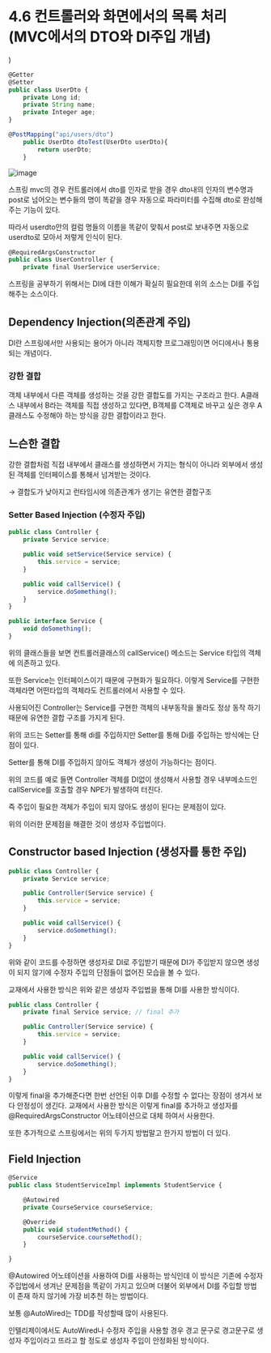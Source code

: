 
# 4.6 컨트롤러와 화면에서의 목록 처리(MVC에서의 DTO와 DI주입 개념)

)

```jsx
@Getter
@Setter
public class UserDto {
    private Long id;
    private String name;
    private Integer age;
}
```

```jsx
@PostMapping("api/users/dto")
    public UserDto dtoTest(UserDto userDto){
        return userDto;
    }
```

![image](https://user-images.githubusercontent.com/76509935/116963199-1da77700-ace3-11eb-9dee-1e6cf88c9888.png)

스프링 mvc의 경우 컨트롤러에서 dto를 인자로 받을 경우 dto내의 인자의 변수명과 post로 넘어오는 변수들의 명이 똑같을 경우 자동으로 파라미터를 수집해 dto로 완성해주는 기능이 있다.

따라서 userdto안의 컬럼 명들의 이름을 똑같이 맞춰서 post로 보내주면 자동으로 userdto로 모아서 저렇게 인식이 된다.

```jsx
@RequiredArgsConstructor
public class UserController {
    private final UserService userService;
```

스프링을 공부하기 위해서는 DI에 대한 이해가 확실히 필요한데 위의 소스는 DI를 주입해주는 소스이다. 

## Dependency Injection(의존관계 주입)

DI란 스프링에서만 사용되는 용어가 아니라 객체지향 프로그래밍이면 어디에서나 통용되는 개념이다.

### 강한 결합

객체 내부에서 다른 객체를 생성하는 것을 강한 결합도를 가지는 구조라고 한다. A클래스 내부에서 B라는 객체를 직접 생성하고 있다면, B객체를 C객체로 바꾸고 싶은 경우 A클래스도 수정해야 하는 방식을 강한 결합이라고 한다.

## 느슨한 결합

강한 결합처럼 직접 내부에서 클래스를 생성하면서 가지는 형식이 아니라 외부에서 생성된 객체를 인터페이스를 통해서 넘겨받는 것이다.

→ 결합도가 낮아지고 런타임시에 의존관계가 생기는 유연한 결합구조

### Setter Based Injection (수정자 주입)

```jsx
public class Controller {
    private Service service;

    public void setService(Service service) {
        this.service = service;
    }

    public void callService() {
        service.doSomething();
    }
}
```

```jsx
public interface Service {
    void doSomething();
}
```

위의 클래스들을 보면 컨트롤러클래스의 callService() 메소드는 Service 타입의 객체에 의존하고 있다.

또한 Service는 인터페이스이기 때문에 구현화가 필요하다. 이렇게  Service를 구현한 객체라면 어떤타입의 객체라도 컨트롤러에서 사용할 수 있다. 

사용되어진 Controller는 Service를 구현한 객체의 내부동작을 몰라도 정상 동작 하기 때문에 유연한 결합 구조를 가지게 된다.

위의 코드는 Setter를 통해 di를 주입하지만 Setter를 통해 Di를 주입하는 방식에는 단점이 있다.

Setter를 통해 DI를 주입하지 않아도 객체가 생성이 가능하다는 점이다. 

위의 코드를 예로 들면 Controller 객체를 DI없이 생성해서 사용할 경우 내부메소드인 callService를 호출할 경우 NPE가 발생하여 터진다.

즉 주입이 필요한 객체가 주입이 되지 않아도 생성이 된다는 문제점이 있다.

위의 이러한 문제점을 해결한 것이 생성자 주입법이다.

## Constructor based Injection (생성자를 통한 주입)

```jsx
public class Controller {
    private Service service;

    public Controller(Service service) {
        this.service = service;
    }

    public void callService() {
        service.doSomething();
    }
}
```

위와 같이 코드를 수정하면 생성자로 DI로 주입받기 때문에 DI가 주입받지 않으면 생성이 되지 않기에 수정자 주입의 단점들이 없어진 모습을 볼 수 있다.

교재에서 사용한 방식은 위와 같은 생성자 주입법을 통해 DI를 사용한 방식이다. 

```jsx
public class Controller {
    private final Service service; // final 추가

    public Controller(Service service) {
        this.service = service;
    }

    public void callService() {
        service.doSomething();
    }
}
```

이렇게 final을 추가해준다면 한번 선언된 이후 DI를 수정할 수 없다는 장점이 생겨서 보다 안정성이 생긴다. 교재에서 사용한 방식은 이렇게 final를 추가하고 생성자를 @RequiredArgsConstructor 어노테이션으로 대체 하여서 사용한다.

또한 추가적으로 스프링에서는 위의 두가지 방법말고 한가지 방법이 더 있다.

## Field Injection

```jsx
@Service
public class StudentServiceImpl implements StudentService {

    @Autowired
    private CourseService courseService;

    @Override
    public void studentMethod() {
        courseService.courseMethod();
    }

}
```

@Autowired 어노테이션을 사용하여 Di를 사용하는 방식인데 이 방식은 기존에 수정자 주입법에서 생겨난 문제점을 똑같이 가지고 있으며 더불어 외부에서 DI를 주입할 방법이 존재 하지 않기에 가장 비추천 하는 방법이다.

보통 @AutoWired는 TDD를 작성할때 많이 사용된다.

인텔리제이에서도 AutoWired나 수정자 주입을 사용할 경우 경고 문구로 경고문구로 생성자 주입이라고 뜨라고 할 정도로 생성자 주입이 안정화된 방식이다.
